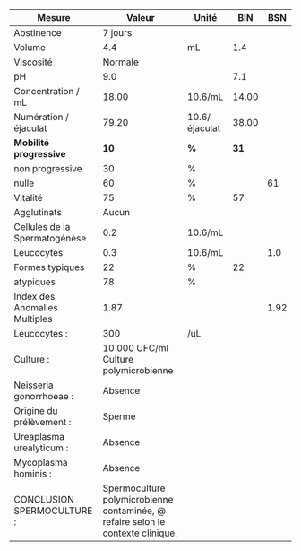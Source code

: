 |            Mesure           |                                     Valeur                                    |    Unité    |  BIN | BSN|
|-----------------------------|-------------------------------------------------------------------------------|-------------|------|----|
|          Abstinence         |                                    7 jours                                    |             |      |    |
|            Volume           |                                      4.4                                      |      mL     |  1.4 |    |
|          Viscosité          |                                    Normale                                    |             |      |    |
|              pH             |                                      9.0                                      |             |  7.1 |    |
|      Concentration / mL     |                                     18.00                                     |   10.6/mL   | 14.00|    |
|    Numération / éjaculat    |                                     79.20                                     |10.6/éjaculat| 38.00|    |
|   **Mobilité progressive**  |                                     **10**                                    |    **%**    |**31**|    |
|       non progressive       |                                       30                                      |      %      |      |    |
|            nulle            |                                       60                                      |      %      |      | 61 |
|           Vitalité          |                                       75                                      |      %      |  57  |    |
|         Agglutinats         |                                     Aucun                                     |             |      |    |
|Cellules de la Spermatogénèse|                                      0.2                                      |   10.6/mL   |      |    |
|          Leucocytes         |                                      0.3                                      |   10.6/mL   |      | 1.0|
|       Formes typiques       |                                       22                                      |      %      |  22  |    |
|          atypiques          |                                       78                                      |      %      |      |    |
|Index des Anomalies Multiples|                                      1.87                                     |             |      |1.92|
|         Leucocytes :        |                                      300                                      |     /uL     |      |    |
|          Culture :          |                     10 000 UFC/ml Culture polymicrobienne                     |             |      |    |
|   Neisseria gonorrhoeae :   |                                    Absence                                    |             |      |    |
|   Origine du prélèvement :  |                                     Sperme                                    |             |      |    |
|   Ureaplasma urealyticum :  |                                    Absence                                    |             |      |    |
|     Mycoplasma hominis :    |                                    Absence                                    |             |      |    |
|  CONCLUSION SPERMOCULTURE : |Spermoculture polymicrobienne contaminée, @ refaire selon le contexte clinique.|             |      |    |